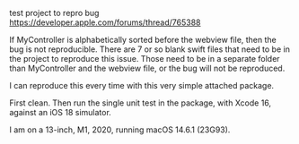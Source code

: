 test project to repro bug https://developer.apple.com/forums/thread/765388

If MyController is alphabetically sorted before the webview file, then the bug is not reproducible. There are 7 or so blank swift files that need to be in the project to reproduce this issue. Those need to be in a separate folder than MyController and the webview file, or the bug will not be reproduced.
 
I can reproduce this every time with this very simple attached package.
 
First clean. Then run the single unit test in the package, with Xcode 16, against an iOS 18 simulator.
 
I am on a 13-inch, M1, 2020, running macOS 14.6.1 (23G93).
